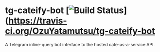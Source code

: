 # tg-cateify-bot [![Build Status](https://travis-ci.org/OzuYatamutsu/tg-cateify-bot.svg?branch=master)](https://travis-ci.org/OzuYatamutsu/tg-cateify-bot 
A Telegram inline-query bot interface to the hosted cate-as-a-service API.
